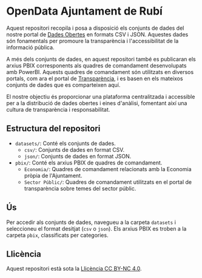 # OpenData Ajuntament de Rubí
Aquest repositori recopila i posa a disposició els conjunts de dades del nostre portal de [Dades Obertes](https://www.seu-e.cat/ca/web/rubi/dades-obertes) en formats CSV i JSON. Aquestes dades són fonamentals per promoure la transparència i l'accessibilitat de la informació pública.

A més dels conjunts de dades, en aquest repositori també es publicaran els arxius PBIX corresponents als quadres de comandament desenvolupats amb PowerBI. Aquests quadres de comandament són utilitzats en diversos portals, com ara el portal de [Transparència](https://www.seu-e.cat/ca/web/rubi/govern-obert-i-transparencia), i es basen en els mateixos conjunts de dades que es comparteixen aquí.

El nostre objectiu és proporcionar una plataforma centralitzada i accessible per a la distribució de dades obertes i eines d'anàlisi, fomentant així una cultura de transparència i responsabilitat.

## Estructura del repositori

- `datasets/`: Conté els conjunts de dades.
  - `csv/`: Conjunts de dades en format CSV.
  - `json/`: Conjunts de dades en format JSON.
- `pbix/`: Conté els arxius PBIX de quadres de comandament.
  - `Economia/`: Quadres de comandament relacionats amb la Economia pròpia de l'Ajuntament.
  - `Sector Públic/`: Quadres de comandament utilitzats en el portal de transparència sobre temes del sector públic.

## Ús

Per accedir als conjunts de dades, navegueu a la carpeta `datasets` i seleccioneu el format desitjat (`csv` o `json`). Els arxius PBIX es troben a la carpeta `pbix`, classificats per categories.

## Llicència

Aquest repositori està sota la [Llicència CC BY-NC 4.0](LICENSE).
